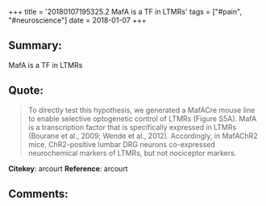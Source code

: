+++
title = '20180107195325.2 MafA is a TF in LTMRs'
tags = ["#pain", "#neuroscience"]
date = 2018-01-07
+++

## Summary:
 MafA is a TF in LTMRs


## Quote:
>To directly test this hypothesis, we generated a MafACre mouse line to enable selective optogenetic control of LTMRs (Figure S5A). MafA is a transcription factor that is specifically expressed in LTMRs (Bourane et al., 2009; Wende et al., 2012). Accordingly, in MafAChR2 mice, ChR2-positive lumbar DRG neurons co-expressed neurochemical markers of LTMRs, but not nociceptor markers.

**Citekey**: arcourt
**Reference**: arcourt

## Comments: